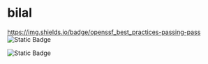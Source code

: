 # bilal
https://img.shields.io/badge/openssf_best_practices-passing-pass
![Static Badge](https://img.shields.io/badge/openssf_best_practices-passing-pass)

![Static Badge](https://img.shields.io/badge/openssf_scorecard-8.2-green)

